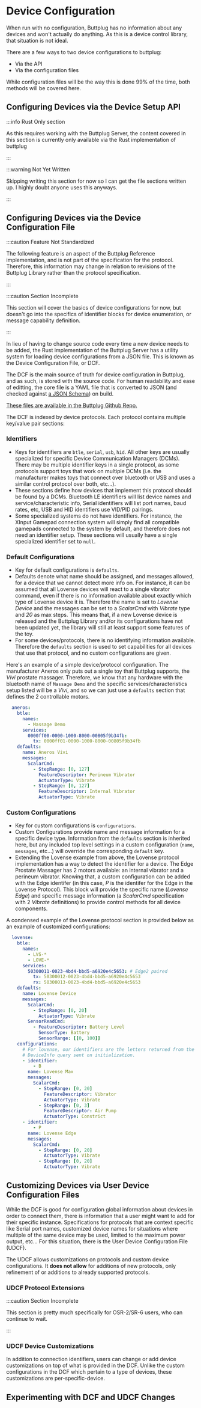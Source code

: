 # Device Configuration

When run with no configuration, Buttplug has no information about any devices and won't actually do anything. As this is a device control library, that situation is not ideal.

There are a few ways to two device configurations to buttplug:

- Via the API
- Via the configuration files

While configuration files will be the way this is done 99% of the time, both methods will be covered here.

## Configuring Devices via the Device Setup API

:::info Rust Only section

As this requires working with the Buttplug Server, the content covered in this section is currently only available via the Rust implementation of buttplug

:::

:::warning Not Yet Written

Skipping writing this section for now so I can get the file sections written up. I highly doubt anyone uses this anyways.

:::

## Configuring Devices via the Device Configuration File

:::caution Feature Not Standardized

The following feature is an aspect of the Buttplug Reference implementation, and is not part of the specification for the protocol. Therefore, this information may change in relation to revisions of the Buttplug Library rather than the protocol specification.

:::

:::caution Section Incomplete

This section will cover the basics of device configurations for now, but doesn't go into the specifics of identifier blocks for device enumeration, or message capability definition.

:::

In lieu of having to change source code every time a new device needs to be added, the Rust implementation of the Buttplug Server has a utility system for loading device configurations from a JSON file. This is known as the Device Configuration File, or DCF.

The DCF is the main source of truth for device configuration in Buttplug, and as such, is stored with the source code. For human readability and ease of editting, the core file is a YAML file that is converted to JSON (and checked against [a JSON Schema](https://github.com/buttplugio/buttplug/blob/master/buttplug/buttplug-device-config/buttplug-device-config-schema.json)) on build.

[These files are available in the Buttplug Github Repo.](https://github.com/buttplugio/buttplug/tree/master/buttplug/buttplug-device-config)

The DCF is indexed by device protocols. Each protocol contains multiple key/value pair sections:

### Identifiers

- Keys for identifiers are `btle`, `serial`, `usb`, `hid`. All other keys are usually specialized
  for specific Device Communication Managers (DCMs). There may be multiple identifier keys in a
  single protocol, as some protocols support toys that work on multiple DCMs (i.e. the
  manufacturer makes toys that connect over bluetooth or USB and uses a similar control protocol
  over both, etc...).
- These sections define how devices that implement this protocol should be found by a DCMs.
  Bluetooth LE identifiers will list device names and service/characteristic info, Serial
  identifiers will list port names, baud rates, etc, USB and HID identifiers use VID/PID pairings.
- Some specialized systems do not have identifiers. For instance, the XInput Gamepad connection
  system will simply find all compatible gamepads connected to the system by default, and
  therefore does not need an identifier setup. These sections will usually have a single
  specialized identifier set to `null`.

### Default Configurations

- Key for default configurations is `defaults`.
- Defaults denote what name should be assigned, and messages allowed, for a device that we cannot
  detect more info on. For instance, it can be assumed that all Lovense devices will react to a
  single vibrator command, even if there is no information available about exactly which type of
  Lovense device it is. Therefore the name is set to _Lovense Device_ and the messages can be set
  to a _ScalarCmd_ with _Vibrate_ type and _20_ as max steps. This means that, if a new Lovense
  device is released and the Buttplug Library and/or its configurations have not been updated yet,
  the library will still at least support some features of the toy.
- For some devices/protocols, there is no identifying information available. Therefore the
  `defaults` section is used to set capabilities for all devices that use that protocol, and no
  custom configurations are given.

Here's an example of a simple device/protocol configuration. The manufacturer Aneros only puts out a single toy that Buttplug supports, the _Vivi_ prostate massager. Therefore, we know that any hardware with the bluetooth name of `Massage Demo` and the specific services/characteristics setup listed will be a _Vivi_, and so we can just use a `defaults` section that defines the 2 controllable motors.

```yaml
  aneros:
    btle:
      names:
        - Massage Demo
      services:
        0000ff00-0000-1000-8000-00805f9b34fb:
          tx: 0000ff01-0000-1000-8000-00805f9b34fb
    defaults:
      name: Aneros Vivi
      messages:
        ScalarCmd:
          - StepRange: [0, 127]
            FeatureDescriptor: Perineum Vibrator
            ActuatorType: Vibrate
          - StepRange: [0, 127]
            FeatureDescriptor: Internal Vibrator
            ActuatorType: Vibrate
```

### Custom Configurations

- Key for custom configurations is `configurations`.
- Custom Configurations provide name and message information for a specific device type.
  Information from the `defaults` section is inherited here, but any included top level settings
  in a custom configuration (`name`, `messages`, etc...) will override the corresponding `default`
  key.
- Extending the Lovense example from above, the Lovense protocol implementation has a way to
  detect the identifier for a device. The Edge Prostate Massager has 2 motors available: an
  internal vibrator and a perineum vibrator. Knowing that, a custom configuration can be added
  with the Edge identifer (in this case, _P_ is the identifer for the Edge in the Lovense
  Protocol). This block will provide the specific name (_Lovense Edge_) and specific message
  information (a _ScalarCmd_ specification with 2 _Vibrate_ definitions) to provide control
  methods for all device components.

A condensed example of the Lovense protocol section is provided below as an example of customized
configurations:

```yaml
  lovense:
    btle:
      names:
        - LVS-*
        - LOVE-*
      services:
        50300011-0023-4bd4-bbd5-a6920e4c5653: # Edge2 paired
          tx: 50300012-0023-4bd4-bbd5-a6920e4c5653
          rx: 50300013-0023-4bd4-bbd5-a6920e4c5653
    defaults:
      name: Lovense Device
      messages:
        ScalarCmd:
          - StepRange: [0, 20]
            ActuatorType: Vibrate
        SensorReadCmd:
          - FeatureDescriptor: Battery Level
            SensorType: Battery
            SensorRange: [[0, 100]]
    configurations:
      # For lovense, our identifiers are the letters returned from the
      # DeviceInfo query sent on initialization.
      - identifier:
          - B
        name: Lovense Max
        messages:
          ScalarCmd:
            - StepRange: [0, 20]
              FeatureDescriptor: Vibrator
              ActuatorType: Vibrate
            - StepRange: [0, 3]
              FeatureDescriptor: Air Pump
              ActuatorType: Constrict
      - identifier:
          - P
        name: Lovense Edge
        messages:
          ScalarCmd:
            - StepRange: [0, 20]
              ActuatorType: Vibrate
            - StepRange: [0, 20]
              ActuatorType: Vibrate
```

## Customizing Devices via User Device Configuration Files

While the DCF is good for configuration global information about devices in order to connect them, there is information that a user might want to add for their specific instance. Specifications for protocols that are context specific like Serial port names, customized device names for situations where multiple of the same device may be used, limited to the maximum power output, etc... For this situation, there is the User Device Configuration File (UDCF).

The UDCF allows customizations on protocols and custom device configurations. It **does not allow** for additions of new protocols, only refinement of or additions to already supported protocols.

### UDCF Protocol Extensions

:::caution Section Incomplete

This section is pretty much specifically for OSR-2/SR-6 users, who can continue to wait.

:::

### UDCF Device Customizations

In addition to connection identifiers, users can change or add device customizations on top of what is provided in the DCF. Unlike the custom configurations in the DCF which pertain to a type of devices, these customizations are per-specific-device.

## Experimenting with DCF and UDCF Changes